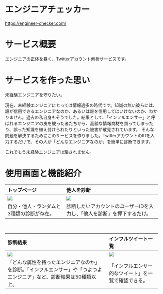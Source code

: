 # エンジニアチェッカー
https://engineer-checker.com/

# サービス概要
エンジニアの正体を暴く、Twitterアカウント解析サービスです。

# サービスを作った思い
未経験エンジニアを守りたい。

現在、未経験エンジニアにとっては情報過多の時代です。知識の無い彼らには、誰が信用できるエンジニアなのか、あるいは誰を信用してはいけないのか、わかりません。過去の私自身もそうでした。結果として、「インフルエンサー」と呼ばれるエンジニアの皮を被った者たちから、高額な情報商材を買ってしまったり、誤った知識を植え付けられたりといった被害が散見されています。
そんな問題を解決するためにこのサービスを作りました。TwitterアカウントのIDを入力するだけで、その人が「どんなエンジニアなのか」を簡単に診断できます。

これでもう未経験エンジニアは騙されません。

# 使用画面と機能紹介
| トップページ                                                         | 他人を診断                                                                                               |
| :------------------------------------------------------------------- | :----------------------------------------------------------------------------------------------------- |
| <img src="https://user-images.githubusercontent.com/64736212/97548821-f8277100-1a12-11eb-8f8b-fac47a16065c.png"> | <img src="https://user-images.githubusercontent.com/64736212/97551842-d4fec080-1a16-11eb-8682-cee88583e07c.png">                                   |
| 自分・他人・ランダムと3種類の診断が存在。              | 診断したいアカウントのユーザーIDを入力し、「他人を診断」を押下するだけ。 |

<br>

| 診断結果                                                                                                                 | インフルツイート一覧                                                                                                        |
| :------------------------------------------------------------------------------------------------------------------------- | :-------------------------------------------------------------------------------------------------------------------------- |
| <img src="https://user-images.githubusercontent.com/64736212/97551836-d334fd00-1a16-11eb-8da9-4de2816dbb10.png">                                                       | <img src="https://user-images.githubusercontent.com/64736212/97551842-d4fec080-1a16-11eb-8682-cee88583e07c.png">                                                        |
| 「どんな属性を持ったエンジニアなのか」を診断。「インフルエンサー」や「つよつよエンジニア」など、診断結果は50種類以上。 | 「インフルエンサー的なツイート」を一覧で確認できる。 |

<br>
